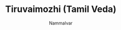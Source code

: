 ---
title: "Tiruvaimozhi (Tamil Veda)"
author: ["Nammalvar"]
year: 850
language: ["Tamil", "English"]
genre: ["Devotional Poetry", "Religious Texts", "Regional Literature", "Bhakti Literature"]
description: "Nammalvar's Tiruvaimozhi represents Tamil Vaishnavism's theological and literary pinnacle, comprising 1,102 verses across 100 decads exploring mystical union with Vishnu through poetry of extraordinary emotional intensity and philosophical depth. Composed around 9th century CE, this monumental work earned designation 'Dravida Veda' (Tamil Veda) reflecting theological status equivalent to Sanskrit Vedas within Sri Vaishnava tradition. The verses map complete spiritual journey: initial awakening to divine reality, intense longing for Vishnu's presence, despair during perceived separation, ecstatic experiences of divine proximity, philosophical reflection on ultimate reality's nature, and culminating visions of cosmic form and intimate presence. Nammalvar employed diverse literary voices—lover lamenting beloved's absence, mother cherishing child-Krishna, theologian analyzing metaphysical truths, mystic describing ineffable union—creating multivocal masterwork addressing intellectual, emotional, and experiential dimensions of devotional life. As most prolific Alvar (1,296 of approximately 4,000 total Alvar verses), Nammalvar profoundly shaped Tamil Vaishnavism's theology, liturgy, and spiritual practice, establishing Tamil devotional poetry as authoritative scripture and demonstrating vernacular language's capacity for sophisticated theological-philosophical articulation rivaling Sanskrit traditions. The work's influence extends beyond Sri Vaishnava community, recognized as world literature masterpiece expressing universal mystical experiences through culturally specific Tamil devotional framework."
collections: ['devotional-poetry', 'regional-literature', 'religious-texts', 'regional-literature']
sources:
  - name: "Internet Archive (Malayalam-English translation by Dr. T.D. Muralidharan)"
    url: "https://archive.org/details/koyilthiruvaymozhitamilvedaofnammalvarmalayalamenglishtranslationdrtdmuralidharan2002ocr"
    type: "other"
  - name: "Wikisource Tamil: Tiruvaimozhi"
    url: "https://ta.wikisource.org/wiki/திருவாய்மொழி"
    type: "other"
references:
  - name: "Wikipedia: Nammalvar"
    url: "https://en.wikipedia.org/wiki/Nammalvar"
    type: "wikipedia"
  - name: "Wikipedia: Tiruvaimozhi"
    url: "https://en.wikipedia.org/wiki/Tiruvaimozhi"
    type: "wikipedia"
  - name: "Wikipedia: Alvars"
    url: "https://en.wikipedia.org/wiki/Alvars"
    type: "wikipedia"
  - name: "Wikipedia: Sri Vaishnavism"
    url: "https://en.wikipedia.org/wiki/Sri_Vaishnavism"
    type: "wikipedia"
  - name: "Wikipedia: Tamil Vaishnavism"
    url: "https://en.wikipedia.org/wiki/Tamil_literature#Bhakti_literature"
    type: "wikipedia"
  - name: "Open Library: Tiruvaimozhi (Tamil Veda) year"
    url: "https://openlibrary.org/search?q=Tiruvaimozhi+Tamil+Veda+year+850+language+Nammalvar"
    type: "other"
featured: true
publishDate: 2025-10-30
tags: ['tamil', 'poetry-collection', 'religious', 'veda']
---